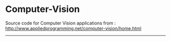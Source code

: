 # Computer-Vision

Source code for Computer Vision applications from :
http://www.appliedprogramming.net/computer-vision/home.html

<hr>
